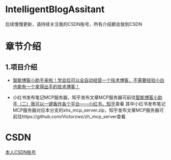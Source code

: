 # IntelligentBlogAssitant
后续慢慢更新，请持续关注我的CSDN账号，所有介绍都会放到CSDN


# 章节介绍
## 1.项目介绍
- [智能博客小助手来啦！学会后可以全自动经营一个技术博客，不需要经验小白也能有一个拿得出手的技术博客！](https://blog.csdn.net/qq_61302385/article/details/147419638?spm=1001.2014.3001.5502)

- 小红书发布笔记MCP服务器，知乎发布文章MCP服务器可前往[智能博客小助手（二）我可以一键轰炸各个平台——小红书，知乎](https://blog.csdn.net/qq_61302385/article/details/147540250?spm=1001.2014.3001.5501)查看
  其中小红书发布笔记MCP服务器对应本分支的xhs_mcp_server.zip，知乎发布文章MCP服务器可前往https://github.com/Victorzwx/zh_mcp_server查看

# CSDN
[本人CSDN账号](https://blog.csdn.net/qq_61302385?type=blog)

